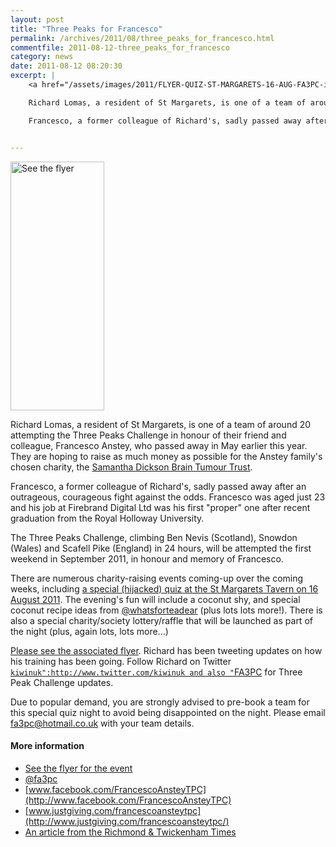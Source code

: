 ```yaml
---
layout: post
title: "Three Peaks for Francesco"
permalink: /archives/2011/08/three_peaks_for_francesco.html
commentfile: 2011-08-12-three_peaks_for_francesco
category: news
date: 2011-08-12 08:20:30
excerpt: |
    <a href="/assets/images/2011/FLYER-QUIZ-ST-MARGARETS-16-AUG-FA3PC-iiii.jpg" title="See larger version of - See the flyer"><img src="/assets/images/2011/FLYER-QUIZ-ST-MARGARETS-16-AUG-FA3PC-iiii_thumb.jpg" width="150" height="398" alt="See the flyer" class="photo right" /></a>

    Richard Lomas, a resident of St Margarets, is one of a team of around 20 attempting the Three Peaks Challenge in honour of their friend and colleague, Francesco Anstey, who passed away in May earlier this year.  They are hoping to raise as much money as possible for the Anstey family's chosen charity, the <a href="http://braintumourtrust.co.uk/">Samantha Dickson Brain Tumour Trust</a>

    Francesco, a former colleague of Richard's, sadly passed away after an outrageous, courageous fight against the odds.  Francesco was aged just 23 and his job at Firebrand Digital Ltd was his first "proper" one after recent graduation from the Royal Holloway University.


---
```


<a href="/assets/images/2011/FLYER-QUIZ-ST-MARGARETS-16-AUG-FA3PC-iiii.jpg" title="See larger version of - See the flyer"><img src="/assets/images/2011/FLYER-QUIZ-ST-MARGARETS-16-AUG-FA3PC-iiii_thumb.jpg" width="150" height="398" alt="See the flyer" class="photo right" /></a>

Richard Lomas, a resident of St Margarets, is one of a team of around 20 attempting the Three Peaks Challenge in honour of their friend and colleague, Francesco Anstey, who passed away in May earlier this year. They are hoping to raise as much money as possible for the Anstey family's chosen charity, the [Samantha Dickson Brain Tumour Trust](http://braintumourtrust.co.uk/).

Francesco, a former colleague of Richard's, sadly passed away after an outrageous, courageous fight against the odds. Francesco was aged just 23 and his job at Firebrand Digital Ltd was his first "proper" one after recent graduation from the Royal Holloway University.

The Three Peaks Challenge, climbing Ben Nevis (Scotland), Snowdon (Wales) and Scafell Pike (England) in 24 hours, will be attempted the first weekend in September 2011, in honour and memory of Francesco.

There are numerous charity-raising events coming-up over the coming weeks, including [a special (hijacked) quiz at the St Margarets Tavern on 16 August 2011](/event/event/200705142953). The evening's fun will include a coconut shy, and special coconut recipe ideas from [@whatsforteadear](http://www.twitter.com/whatsforteadear) (plus lots lots more!). There is also a special charity/society lottery/raffle that will be launched as part of the night (plus, again lots, lots more...)

[Please see the associated flyer](/assets/images/2011/FLYER-QUIZ-ST-MARGARETS-16-AUG-FA3PC-iiii.jpg). Richard has been tweeting updates on how his training has been going. Follow Richard on Twitter [`kiwinuk":http://www.twitter.com/kiwinuk and also "`FA3PC](http://www.twitter.com/FA3PC) for Three Peak Challenge updates.

Due to popular demand, you are strongly advised to pre-book a team for this special quiz night to avoid being disappointed on the night. Please email <fa3pc@hotmail.co.uk> with your team details.

#### More information

-   [See the flyer for the event](/assets/images/2011/FLYER-QUIZ-ST-MARGARETS-16-AUG-FA3PC-iiii.jpg)
-   [@fa3pc](http://www.twitter.com/fa3pc)
-   [www.facebook.com/FrancescoAnsteyTPC](http://www.facebook.com/FrancescoAnsteyTPC)
-   [www.justgiving.com/francescoansteytpc](http://www.justgiving.com/francescoansteytpc/)
-   [An article from the Richmond & Twickenham Times](http://www.richmondandtwickenhamtimes.co.uk/news/richmondnews/9183899.Special_meaning_for_three_peaks_challenge/)
